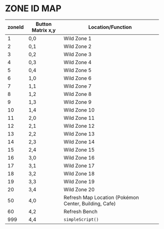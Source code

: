 # ZONE ID MAP

| zoneId        | Button Matrix x,y | Location/Function |
| ------------- | ----------------- | ------------- |
| 1             | 0,0               | Wild Zone 1 |
| 2             | 0,1               | Wild Zone 2 |
| 3             | 0,2               | Wild Zone 3 |
| 4             | 0,3               | Wild Zone 4 |
| 5             | 0,4               | Wild Zone 5 |
| 6             | 1,0               | Wild Zone 6 |
| 7             | 1,1               | Wild Zone 7 |
| 8             | 1,2               | Wild Zone 8 |
| 9             | 1,3               | Wild Zone 9 |
| 10            | 1,4               | Wild Zone 10 |
| 11            | 2,0               | Wild Zone 11 |
| 12            | 2,1               | Wild Zone 12 |
| 13            | 2,2               | Wild Zone 13 |
| 14            | 2,3               | Wild Zone 14 |
| 15            | 2,4               | Wild Zone 15 |
| 16            | 3,0               | Wild Zone 16 |
| 17            | 3,1               | Wild Zone 17 |
| 18            | 3,2               | Wild Zone 18 |
| 19            | 3,3               | Wild Zone 19 |
| 20            | 3,4               | Wild Zone 20 |
| 50            | 4,0               | Refresh Map Location (Pokémon Center, Building, Cafe) |
| 60            | 4,2               | Refresh Bench |
| 999           | 4,4               | `simpleScript()` |
